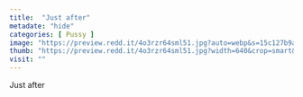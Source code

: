 ```yaml
---
title:  "Just after"
metadate: "hide"
categories: [ Pussy ]
image: "https://preview.redd.it/4o3rzr64sml51.jpg?auto=webp&s=15c127b9acb75470244acc23684f6c15f131890d"
thumb: "https://preview.redd.it/4o3rzr64sml51.jpg?width=640&crop=smart&auto=webp&s=0ed4e7a8c1b970d42fcb2743c58e1ffe1e7de150"
visit: ""
---
```

Just after
